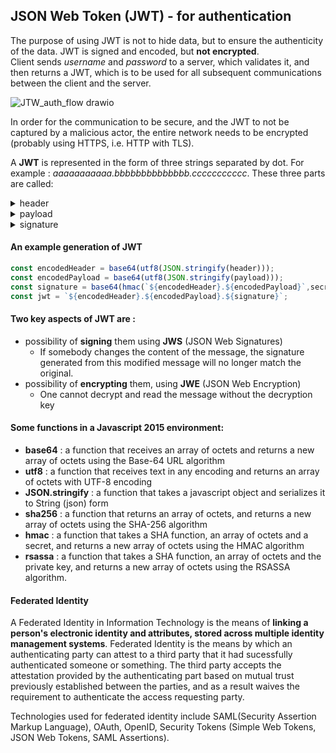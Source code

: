 ## JSON Web Token (JWT) - for authentication

The purpose of using JWT is not to hide data, but to ensure the authenticity of the data. JWT is signed and encoded, but **not encrypted**.   
Client sends *username* and *password* to a server, which validates it, and then returns a JWT, which is to be used for all subsequent communications between the client and the server.


![JTW_auth_flow drawio](https://user-images.githubusercontent.com/13499858/149571073-e7f308b2-277d-4d5c-be76-796acecec06f.png)

In order for the communication to be secure, and the JWT to not be captured by a malicious actor, the entire network needs to be encrypted (probably using HTTPS, i.e. HTTP with TLS).


A **JWT** is represented in the form of three strings separated by dot. For example : *aaaaaaaaaaa.bbbbbbbbbbbbbb.ccccccccccc*. These three parts are called:  
<details>
  <summary>header</summary>
  
  * it is a JSON structure
  * ex : {"alg" : "HS256", "typ" : "JWT"}
  * for unencrypted JWTs, the header is simply {"alg" : "none"}
</details>
<details>
  <summary>payload</summary>
  
  * it is also a JSON structure
  * ex : {"sub" : "1234567890", "name" : "Test1", "admin" : true}
  * Subject is the user, and claims are assertions about the user.
  * None of the claims are mandatory, although some of the claims have definite meanings. These specific claims are called **registered claims**.
  * Examples of registered claims:   
    * **iss** : issuer            : who issued the toke (the security token service STS)
    * **sub** : subject           : who the claims represent
    * **aud** : audience          : the recepient the token was meant for
    * **exp** : expiration (time) : until when the token is valid
    * **nbf** : not before (time)
    * **iat** : issued at (time)  : time at which token was issued
    * **jti** : JWT ID            : Unique token identifier
</details>
<details>
  <summary>signature</summary>
</details>

#### An example generation of JWT
```javascript
const encodedHeader = base64(utf8(JSON.stringify(header)));
const encodedPayload = base64(utf8(JSON.stringify(payload)));   
const signature = base64(hmac(`${encodedHeader}.${encodedPayload}`,secret, sha256));
const jwt = `${encodedHeader}.${encodedPayload}.${signature}`;
```

#### Two key aspects of JWT are :
* possibility of **signing** them using **JWS** (JSON Web Signatures) 
  * If somebody changes the content of the message, the signature generated from this modified message will no longer match the original.
* possibility of **encrypting** them, using **JWE** (JSON Web Encryption)
  * One cannot decrypt and read the message without the decryption key     
  
#### Some functions in a Javascript 2015 environment:   
* **base64** : a function that receives an array of octets and returns a new array of octets using the Base-64 URL algorithm
* **utf8** : a function that receives text in any encoding and returns an array of octets with UTF-8 encoding
* **JSON.stringify** : a function that takes a javascript object and serializes it to String (json) form
* **sha256** : a function that returns an array of octets, and returns a new array of octets using the SHA-256 algorithm
* **hmac** : a function that takes a SHA function, an array of octets and a secret, and returns a new array of octets using the HMAC algorithm
* **rsassa** : a function that takes a SHA function, an array of octets and the private key, and returns a new array of octets using the RSASSA algorithm.

#### Federated Identity
A Federated Identity in Information Technology is the means of **linking a person's electronic identity and attributes, stored across multiple identity management systems**. Federated Identity is the means by which an authenticating party can attest to a third party that it had sucessfully authenticated someone or something. The third party accepts the attestation provided by the authenticating part based on mutual trust previously established between the parties, and as a result waives the requirement to authenticate the access requesting party.

Technologies used for federated identity include SAML(Security Assertion Markup Language), OAuth, OpenID, Security Tokens (Simple Web Tokens, JSON Web Tokens, SAML Assertions).
